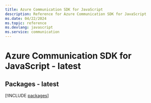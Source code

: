 ```yaml
---
title: Azure Communication SDK for JavaScript
description: Reference for Azure Communication SDK for JavaScript
ms.date: 04/22/2024
ms.topic: reference
ms.devlang: javascript
ms.service: communication
---
```

# Azure Communication SDK for JavaScript - latest
## Packages - latest
[!INCLUDE [packages](communication-index.md)]